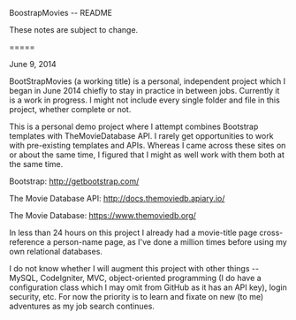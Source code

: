 BoostrapMovies -- README

These notes are subject to change.

=====

June 9, 2014

BootStrapMovies (a working title) is a personal, independent project which I
began in June 2014 chiefly to stay in practice in between jobs. Currently it is
a work in progress. I might not include every single folder and file in this
project, whether complete or not.

This is a personal demo project where I attempt combines Bootstrap templates
with TheMovieDatabase API. I rarely get opportunities to work with pre-existing
templates and APIs. Whereas I came across these sites on or about the same time,
I figured that I might as well work with them both at the same time.

Bootstrap: http://getbootstrap.com/

The Movie Database API: http://docs.themoviedb.apiary.io/

The Movie Database: https://www.themoviedb.org/

In less than 24 hours on this project I already had a movie-title page
cross-reference a person-name page, as I've done a million times before using my
own relational databases.

I do not know whether I will augment this project with other things -- MySQL,
CodeIgniter, MVC, object-oriented programming (I do have a configuration class
which I may omit from GitHub as it has an API key), login security, etc. For now
the priority is to learn and fixate on new (to me) adventures as my job search
continues.